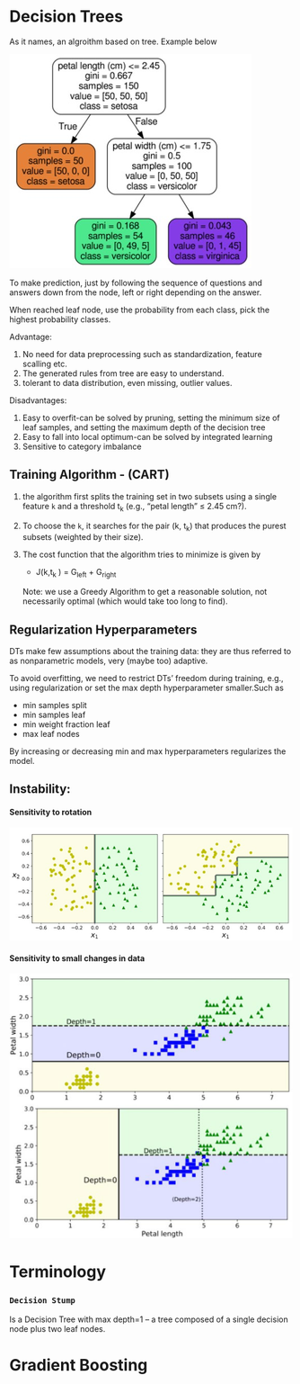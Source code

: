 # Decision Trees
As it names, an algroithm based on tree. Example below

![Sensitive to Scale](Assets/DTC.jpg "Sensitive to Scale")

To make prediction, just by following the sequence of questions and answers down from the node, left or right depending on the answer.

When reached leaf node, use the probability from each class, pick the highest probability classes.

Advantage:
1. No need for data preprocessing such as standardization, feature scalling etc.
2. The generated rules from tree are easy to understand.
3. tolerant to data distribution, even missing, outlier values.

Disadvantages:
1. Easy to overfit-can be solved by pruning, setting the minimum size of leaf samples, and setting the maximum depth of the decision tree
2. Easy to fall into local optimum-can be solved by integrated learning
3. Sensitive to category imbalance

## Training Algorithm - (CART)
1. the algorithm first splits the training set in two subsets using a single feature `k` and a threshold t<sub>k</sub> (e.g., “petal length” ≤ 2.45 cm?).
2. To choose the `k`, it searches for the pair (k, t<sub>k</sub>) that produces the purest subsets (weighted by their size).
3. The cost function that the algorithm tries to minimize is given by
    * J(k,t<sub>k</sub> ) = G<sub>left</sub> + G<sub>right</sub>

    Note: we use a Greedy Algorithm to get a reasonable solution, not necessarily optimal (which would take too long to find).

## Regularization Hyperparameters
DTs make few assumptions about the training data: they are thus referred to as nonparametric models, very (maybe too) adaptive.

To avoid overfitting, we need to restrict DTs’ freedom during training, e.g., using regularization or set the max depth hyperparameter smaller.Such as
* min samples split
* min samples leaf
* min weight fraction leaf
* max leaf nodes

By increasing or decreasing min and max hyperparameters regularizes the model.

## Instability:
#### Sensitivity to rotation

![Sensitive to Scale](Assets/DTCSensitive.jpg "Sensitive to Scale")

#### Sensitivity to small changes in data
![Sensitive to Scale](Assets/DTCsmallChanges.jpg "Sensitive to Scale")

# Terminology
### `Decision Stump` 
Is a Decision Tree with max depth=1 – a tree composed of a single decision node plus two leaf nodes.

# Gradient Boosting
